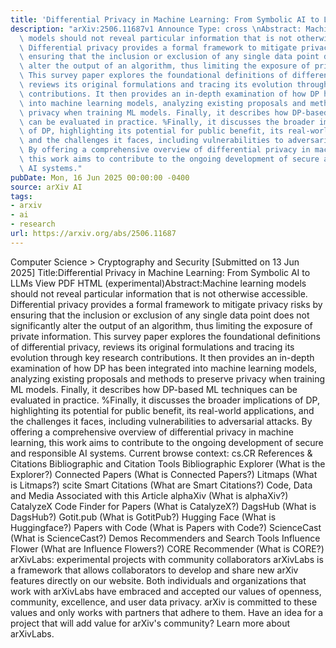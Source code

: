 ```yaml
---
title: 'Differential Privacy in Machine Learning: From Symbolic AI to LLMs'
description: "arXiv:2506.11687v1 Announce Type: cross \nAbstract: Machine learning\
  \ models should not reveal particular information that is not otherwise accessible.\
  \ Differential privacy provides a formal framework to mitigate privacy risks by\
  \ ensuring that the inclusion or exclusion of any single data point does not significantly\
  \ alter the output of an algorithm, thus limiting the exposure of private information.\
  \ This survey paper explores the foundational definitions of differential privacy,\
  \ reviews its original formulations and tracing its evolution through key research\
  \ contributions. It then provides an in-depth examination of how DP has been integrated\
  \ into machine learning models, analyzing existing proposals and methods to preserve\
  \ privacy when training ML models. Finally, it describes how DP-based ML techniques\
  \ can be evaluated in practice. %Finally, it discusses the broader implications\
  \ of DP, highlighting its potential for public benefit, its real-world applications,\
  \ and the challenges it faces, including vulnerabilities to adversarial attacks.\
  \ By offering a comprehensive overview of differential privacy in machine learning,\
  \ this work aims to contribute to the ongoing development of secure and responsible\
  \ AI systems."
pubDate: Mon, 16 Jun 2025 00:00:00 -0400
source: arXiv AI
tags:
- arxiv
- ai
- research
url: https://arxiv.org/abs/2506.11687
---
```


Computer Science > Cryptography and Security
[Submitted on 13 Jun 2025]
Title:Differential Privacy in Machine Learning: From Symbolic AI to LLMs
View PDF HTML (experimental)Abstract:Machine learning models should not reveal particular information that is not otherwise accessible. Differential privacy provides a formal framework to mitigate privacy risks by ensuring that the inclusion or exclusion of any single data point does not significantly alter the output of an algorithm, thus limiting the exposure of private information. This survey paper explores the foundational definitions of differential privacy, reviews its original formulations and tracing its evolution through key research contributions. It then provides an in-depth examination of how DP has been integrated into machine learning models, analyzing existing proposals and methods to preserve privacy when training ML models. Finally, it describes how DP-based ML techniques can be evaluated in practice. %Finally, it discusses the broader implications of DP, highlighting its potential for public benefit, its real-world applications, and the challenges it faces, including vulnerabilities to adversarial attacks. By offering a comprehensive overview of differential privacy in machine learning, this work aims to contribute to the ongoing development of secure and responsible AI systems.
Current browse context:
cs.CR
References & Citations
Bibliographic and Citation Tools
Bibliographic Explorer (What is the Explorer?)
Connected Papers (What is Connected Papers?)
Litmaps (What is Litmaps?)
scite Smart Citations (What are Smart Citations?)
Code, Data and Media Associated with this Article
alphaXiv (What is alphaXiv?)
CatalyzeX Code Finder for Papers (What is CatalyzeX?)
DagsHub (What is DagsHub?)
Gotit.pub (What is GotitPub?)
Hugging Face (What is Huggingface?)
Papers with Code (What is Papers with Code?)
ScienceCast (What is ScienceCast?)
Demos
Recommenders and Search Tools
Influence Flower (What are Influence Flowers?)
CORE Recommender (What is CORE?)
arXivLabs: experimental projects with community collaborators
arXivLabs is a framework that allows collaborators to develop and share new arXiv features directly on our website.
Both individuals and organizations that work with arXivLabs have embraced and accepted our values of openness, community, excellence, and user data privacy. arXiv is committed to these values and only works with partners that adhere to them.
Have an idea for a project that will add value for arXiv's community? Learn more about arXivLabs.
